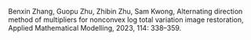 Benxin Zhang, Guopu Zhu, Zhibin Zhu, Sam Kwong, Alternating direction method of multipliers for nonconvex log total  variation image restoration,  Applied Mathematical Modelling, 2023, 114: 338–359.
